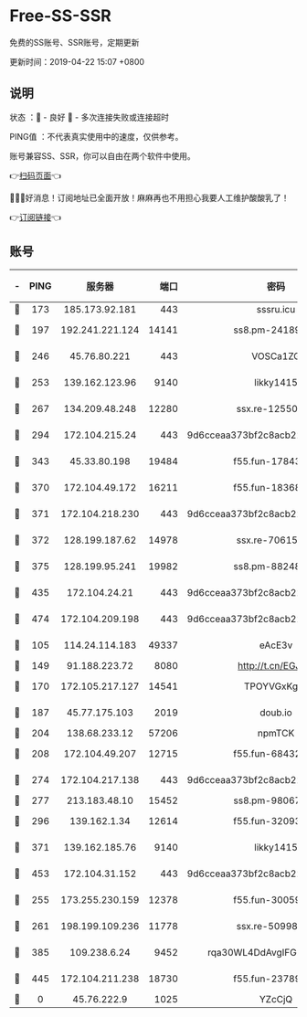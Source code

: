 # Free-SS-SSR

免费的SS账号、SSR账号，定期更新

更新时间：2019-04-22 15:07 +0800

## 说明

状态     ：🙂 - 良好 🙁 - 多次连接失败或连接超时

PING值   ：不代表真实使用中的速度，仅供参考。

账号兼容SS、SSR，你可以自由在两个软件中使用。

👉[扫码页面](https://liesauer.github.io/Free-SS-SSR/)👈

🎉🎉🎉好消息！订阅地址已全面开放！麻麻再也不用担心我要人工维护酸酸乳了！

👉[订阅链接](https://www.liesauer.net/yogurt/subscribe?ACCESS_TOKEN=DAYxR3mMaZAsaqUb)👈

## 账号

|-|PING|服务器|端口|密码|加密方式|区域|
|:----:|:----:|:-----:|-----:|:----:|:----:|:----:|
|🙂|173|185.173.92.181|443|sssru.icu|rc4-md5|RU|
|🙂|197|192.241.221.124|14141|ss8.pm-24189399|aes-256-cfb|US|
|🙂|246|45.76.80.221|443|VOSCa1ZG|aes-256-cfb|DE|
|🙂|253|139.162.123.96|9140|likky1415|aes-256-cfb|JP|
|🙂|267|134.209.48.248|12280|ssx.re-12550293|aes-256-cfb|US|
|🙂|294|172.104.215.24|443|9d6cceaa373bf2c8acb22e60b6a58be6|aes-256-cfb|US|
|🙂|343|45.33.80.198|19484|f55.fun-17843218|aes-256-cfb|US|
|🙂|370|172.104.49.172|16211|f55.fun-18368784|aes-256-cfb|SG|
|🙂|371|172.104.218.230|443|9d6cceaa373bf2c8acb22e60b6a58be6|aes-256-cfb|US|
|🙂|372|128.199.187.62|14978|ssx.re-70615001|aes-256-cfb|SG|
|🙂|375|128.199.95.241|19982|ss8.pm-88248816|aes-256-cfb|SG|
|🙂|435|172.104.24.21|443|9d6cceaa373bf2c8acb22e60b6a58be6|aes-256-cfb|US|
|🙂|474|172.104.209.198|443|9d6cceaa373bf2c8acb22e60b6a58be6|aes-256-cfb|US|
|🙂|105|114.24.114.183|49337|eAcE3v|chacha20-ietf|TW|
|🙂|149|91.188.223.72|8080|http://t.cn/EGJIyrl|rc4-md5|RU|
|🙂|170|172.105.217.127|14541|TPOYVGxKglpi|aes-256-cfb|JP|
|🙂|187|45.77.175.103|2019|doub.io|aes-128-ctr|SG|
|🙂|204|138.68.233.12|57206|npmTCK|rc4-md5|US|
|🙂|208|172.104.49.207|12715|f55.fun-68432861|aes-256-cfb|SG|
|🙂|274|172.104.217.138|443|9d6cceaa373bf2c8acb22e60b6a58be6|aes-256-cfb|US|
|🙂|277|213.183.48.10|15452|ss8.pm-98067260|rc4-md5|RU|
|🙂|296|139.162.1.34|12614|f55.fun-32093873|aes-256-cfb|SG|
|🙂|371|139.162.185.76|9140|likky1415|aes-256-cfb|DE|
|🙂|453|172.104.31.152|443|9d6cceaa373bf2c8acb22e60b6a58be6|aes-256-cfb|US|
|🙁|255|173.255.230.159|12378|f55.fun-30059944|aes-256-cfb|US|
|🙁|261|198.199.109.236|11778|ssx.re-50998611|aes-256-cfb|US|
|🙁|385|109.238.6.24|9452|rqa30WL4DdAvgIFG6Fs3znzTa|aes-256-cfb|FR|
|🙁|445|172.104.211.238|18730|f55.fun-23789353|aes-256-cfb|US|
|🙁|0|45.76.222.9|1025|YZcCjQ|rc4-md5|JP|
